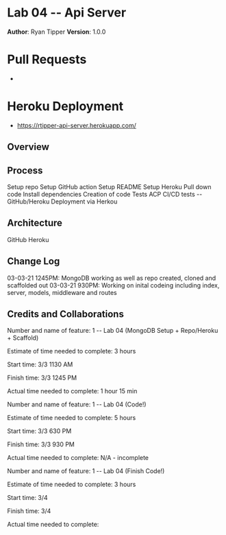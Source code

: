 # Lab 04  -- Api Server


**Author**: Ryan Tipper
**Version**: 1.0.0

# Pull Requests
-  

# Heroku Deployment
- https://rtipper-api-server.herokuapp.com/

## Overview


## Process
Setup repo
Setup GitHub action
Setup README
Setup Heroku
Pull down code
Install dependencies
Creation of code
Tests
ACP
CI/CD tests -- GitHub/Heroku
Deployment via Herkou

## Architecture
GitHub
Heroku

## Change Log
03-03-21 1245PM: MongoDB working as well as repo created, cloned and scaffolded out
03-03-21 930PM: Working on inital codeing including index, server, models, middleware and routes

## Credits and Collaborations

Number and name of feature: 1 -- Lab 04 (MongoDB Setup + Repo/Heroku + Scaffold)

Estimate of time needed to complete: 3 hours

Start time: 3/3 1130 AM

Finish time: 3/3 1245 PM

Actual time needed to complete: 1 hour 15 min

Number and name of feature: 1 -- Lab 04 (Code!)

Estimate of time needed to complete: 5 hours

Start time: 3/3 630 PM

Finish time: 3/3 930 PM

Actual time needed to complete: N/A - incomplete

Number and name of feature: 1 -- Lab 04 (Finish Code!)

Estimate of time needed to complete: 3 hours

Start time: 3/4

Finish time: 3/4

Actual time needed to complete:
